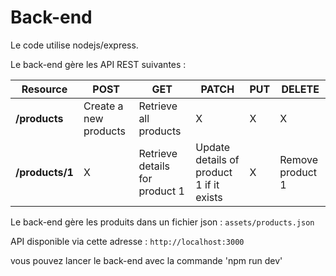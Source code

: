 # Back-end

Le code utilise nodejs/express.

Le back-end gère les API REST suivantes : 

| Resource           | POST                  | GET                            | PATCH                                    | PUT | DELETE           |
| ------------------ | --------------------- | ------------------------------ | ---------------------------------------- | --- | ---------------- |
| **/products**      | Create a new products | Retrieve all products          | X                                        | X   |     X            |
| **/products/1**    | X                     | Retrieve details for product 1 | Update details of product 1 if it exists | X   | Remove product 1 |

Le back-end gère les produits dans un fichier json : `assets/products.json`

API disponible via cette adresse : `http://localhost:3000`

vous pouvez lancer le back-end avec la commande 'npm run dev'